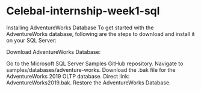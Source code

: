 # Celebal-internship-week1-sql

Installing AdventureWorks Database
To get started with the AdventureWorks database, following are the steps to download and install it on your SQL Server:

Download AdventureWorks Database:

Go to the Microsoft SQL Server Samples GitHub repository.
Navigate to samples/databases/adventure-works.
Download the .bak file for the AdventureWorks 2019 OLTP database. 
Direct link: AdventureWorks2019.bak.
Restore the AdventureWorks Database.
